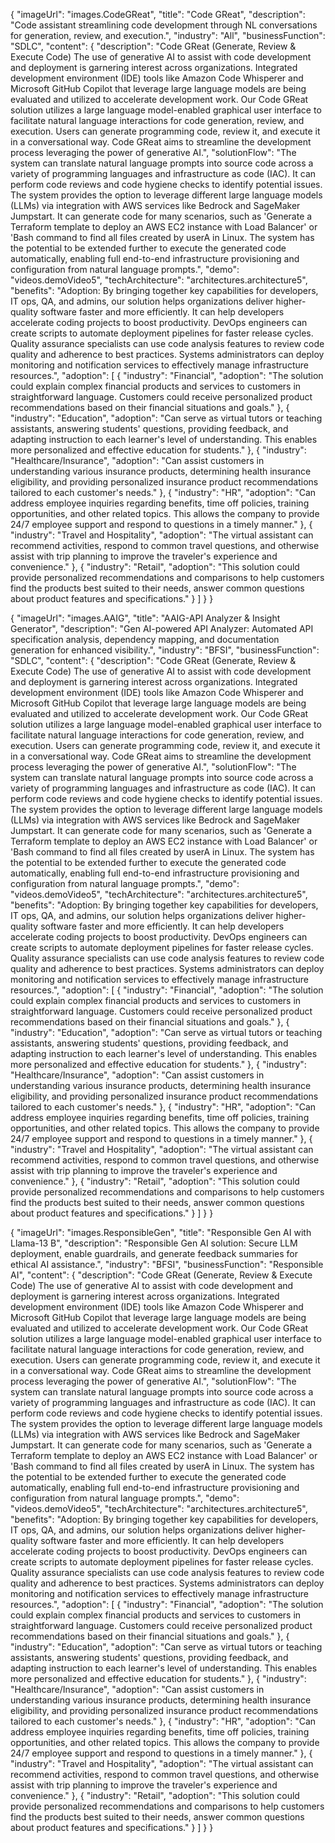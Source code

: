 {
  "imageUrl": "images.CodeGReat",
  "title": "Code GReat",
  "description": "Code assistant streamlining code development through NL conversations for generation, review, and execution.",
  "industry": "All",
  "businessFunction": "SDLC",
  "content": {
    "description": "Code GReat (Generate, Review & Execute Code) The use of generative AI to assist with code development and deployment is garnering interest across organizations. Integrated development environment (IDE) tools like Amazon Code Whisperer and Microsoft GitHub Copilot that leverage large language models are being evaluated and utilized to accelerate development work. Our Code GReat solution utilizes a large language model-enabled graphical user interface to facilitate natural language interactions for code generation, review, and execution. Users can generate programming code, review it, and execute it in a conversational way. Code GReat aims to streamline the development process leveraging the power of generative AI.",
    "solutionFlow": "The system can translate natural language prompts into source code across a variety of programming languages and infrastructure as code (IAC). It can perform code reviews and code hygiene checks to identify potential issues. The system provides the option to leverage different large language models (LLMs) via integration with AWS services like Bedrock and SageMaker Jumpstart. It can generate code for many scenarios, such as 'Generate a Terraform template to deploy an AWS EC2 instance with Load Balancer' or 'Bash command to find all files created by userA in Linux. The system has the potential to be extended further to execute the generated code automatically, enabling full end-to-end infrastructure provisioning and configuration from natural language prompts.",
    "demo": "videos.demoVideo5",
    "techArchitecture": "architectures.architecture5",
    "benefits": "Adoption: By bringing together key capabilities for developers, IT ops, QA, and admins, our solution helps organizations deliver higher-quality software faster and more efficiently. It can help developers accelerate coding projects to boost productivity. DevOps engineers can create scripts to automate deployment pipelines for faster release cycles. Quality assurance specialists can use code analysis features to review code quality and adherence to best practices. Systems administrators can deploy monitoring and notification services to effectively manage infrastructure resources.",
    "adoption": [
      { "industry": "Financial", "adoption": "The solution could explain complex financial products and services to customers in straightforward language. Customers could receive personalized product recommendations based on their financial situations and goals." },
      { "industry": "Education", "adoption": "Can serve as virtual tutors or teaching assistants, answering students' questions, providing feedback, and adapting instruction to each learner's level of understanding. This enables more personalized and effective education for students." },
      { "industry": "Healthcare/Insurance", "adoption": "Can assist customers in understanding various insurance products, determining health insurance eligibility, and providing personalized insurance product recommendations tailored to each customer's needs." },
      { "industry": "HR", "adoption": "Can address employee inquiries regarding benefits, time off policies, training opportunities, and other related topics. This allows the company to provide 24/7 employee support and respond to questions in a timely manner." },
      { "industry": "Travel and Hospitality", "adoption": "The virtual assistant can recommend activities, respond to common travel questions, and otherwise assist with trip planning to improve the traveler's experience and convenience." },
      { "industry": "Retail", "adoption": "This solution could provide personalized recommendations and comparisons to help customers find the products best suited to their needs, answer common questions about product features and specifications." }
    ]
  }
}


{
  "imageUrl": "images.AAIG",
  "title": "AAIG-API Analyzer & Insight Generator",
  "description": "Gen AI-powered API Analyzer: Automated API specification analysis, dependency mapping, and documentation generation for enhanced visibility.",
  "industry": "BFSI",
  "businessFunction": "SDLC",
  "content": {
    "description": "Code GReat (Generate, Review & Execute Code) The use of generative AI to assist with code development and deployment is garnering interest across organizations. Integrated development environment (IDE) tools like Amazon Code Whisperer and Microsoft GitHub Copilot that leverage large language models are being evaluated and utilized to accelerate development work. Our Code GReat solution utilizes a large language model-enabled graphical user interface to facilitate natural language interactions for code generation, review, and execution. Users can generate programming code, review it, and execute it in a conversational way. Code GReat aims to streamline the development process leveraging the power of generative AI.",
    "solutionFlow": "The system can translate natural language prompts into source code across a variety of programming languages and infrastructure as code (IAC). It can perform code reviews and code hygiene checks to identify potential issues. The system provides the option to leverage different large language models (LLMs) via integration with AWS services like Bedrock and SageMaker Jumpstart. It can generate code for many scenarios, such as 'Generate a Terraform template to deploy an AWS EC2 instance with Load Balancer' or 'Bash command to find all files created by userA in Linux. The system has the potential to be extended further to execute the generated code automatically, enabling full end-to-end infrastructure provisioning and configuration from natural language prompts.",
    "demo": "videos.demoVideo5",
    "techArchitecture": "architectures.architecture5",
    "benefits": "Adoption: By bringing together key capabilities for developers, IT ops, QA, and admins, our solution helps organizations deliver higher-quality software faster and more efficiently. It can help developers accelerate coding projects to boost productivity. DevOps engineers can create scripts to automate deployment pipelines for faster release cycles. Quality assurance specialists can use code analysis features to review code quality and adherence to best practices. Systems administrators can deploy monitoring and notification services to effectively manage infrastructure resources.",
    "adoption": [
      { "industry": "Financial", "adoption": "The solution could explain complex financial products and services to customers in straightforward language. Customers could receive personalized product recommendations based on their financial situations and goals." },
      { "industry": "Education", "adoption": "Can serve as virtual tutors or teaching assistants, answering students' questions, providing feedback, and adapting instruction to each learner's level of understanding. This enables more personalized and effective education for students." },
      { "industry": "Healthcare/Insurance", "adoption": "Can assist customers in understanding various insurance products, determining health insurance eligibility, and providing personalized insurance product recommendations tailored to each customer's needs." },
      { "industry": "HR", "adoption": "Can address employee inquiries regarding benefits, time off policies, training opportunities, and other related topics. This allows the company to provide 24/7 employee support and respond to questions in a timely manner." },
      { "industry": "Travel and Hospitality", "adoption": "The virtual assistant can recommend activities, respond to common travel questions, and otherwise assist with trip planning to improve the traveler's experience and convenience." },
      { "industry": "Retail", "adoption": "This solution could provide personalized recommendations and comparisons to help customers find the products best suited to their needs, answer common questions about product features and specifications." }
    ]
  }
}


{
  "imageUrl": "images.ResponsibleGen",
  "title": "Responsible Gen AI with Llama-13 B",
  "description": "Responsible Gen AI solution: Secure LLM deployment, enable guardrails, and generate feedback summaries for ethical AI assistance.",
  "industry": "BFSI",
  "businessFunction": "Responsible AI",
  "content": {
    "description": "Code GReat (Generate, Review & Execute Code) The use of generative AI to assist with code development and deployment is garnering interest across organizations. Integrated development environment (IDE) tools like Amazon Code Whisperer and Microsoft GitHub Copilot that leverage large language models are being evaluated and utilized to accelerate development work. Our Code GReat solution utilizes a large language model-enabled graphical user interface to facilitate natural language interactions for code generation, review, and execution. Users can generate programming code, review it, and execute it in a conversational way. Code GReat aims to streamline the development process leveraging the power of generative AI.",
    "solutionFlow": "The system can translate natural language prompts into source code across a variety of programming languages and infrastructure as code (IAC). It can perform code reviews and code hygiene checks to identify potential issues. The system provides the option to leverage different large language models (LLMs) via integration with AWS services like Bedrock and SageMaker Jumpstart. It can generate code for many scenarios, such as 'Generate a Terraform template to deploy an AWS EC2 instance with Load Balancer' or 'Bash command to find all files created by userA in Linux. The system has the potential to be extended further to execute the generated code automatically, enabling full end-to-end infrastructure provisioning and configuration from natural language prompts.",
    "demo": "videos.demoVideo5",
    "techArchitecture": "architectures.architecture5",
    "benefits": "Adoption: By bringing together key capabilities for developers, IT ops, QA, and admins, our solution helps organizations deliver higher-quality software faster and more efficiently. It can help developers accelerate coding projects to boost productivity. DevOps engineers can create scripts to automate deployment pipelines for faster release cycles. Quality assurance specialists can use code analysis features to review code quality and adherence to best practices. Systems administrators can deploy monitoring and notification services to effectively manage infrastructure resources.",
    "adoption": [
      { "industry": "Financial", "adoption": "The solution could explain complex financial products and services to customers in straightforward language. Customers could receive personalized product recommendations based on their financial situations and goals." },
      { "industry": "Education", "adoption": "Can serve as virtual tutors or teaching assistants, answering students' questions, providing feedback, and adapting instruction to each learner's level of understanding. This enables more personalized and effective education for students." },
      { "industry": "Healthcare/Insurance", "adoption": "Can assist customers in understanding various insurance products, determining health insurance eligibility, and providing personalized insurance product recommendations tailored to each customer's needs." },
      { "industry": "HR", "adoption": "Can address employee inquiries regarding benefits, time off policies, training opportunities, and other related topics. This allows the company to provide 24/7 employee support and respond to questions in a timely manner." },
      { "industry": "Travel and Hospitality", "adoption": "The virtual assistant can recommend activities, respond to common travel questions, and otherwise assist with trip planning to improve the traveler's experience and convenience." },
      { "industry": "Retail", "adoption": "This solution could provide personalized recommendations and comparisons to help customers find the products best suited to their needs, answer common questions about product features and specifications." }
    ]
  }
}
